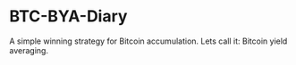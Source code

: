 # BTC-BYA-Diary
A simple winning strategy for Bitcoin accumulation. Lets call it: Bitcoin yield averaging.
